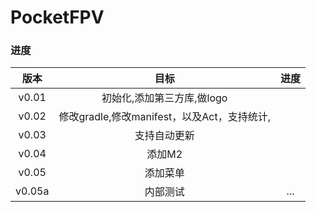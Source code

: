 # PocketFPV  
### 进度    
|版本|目标|进度|  
|:---:|:---:|:---:|  
|v0.01|初始化,添加第三方库,做logo||  
|v0.02|修改gradle,修改manifest，以及Act，支持统计,||
|v0.03|支持自动更新||
|v0.04|添加M2||  
|v0.05|添加菜单||
|v0.05a|内部测试|...|  

[url_tairtech]:http://www.tairtech.com
